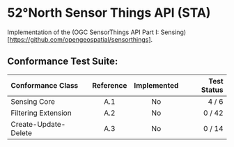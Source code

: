 # 52°North Sensor Things API (STA)

Implementation of the (OGC SensorThings API Part I: Sensing)[https://github.com/opengeospatial/sensorthings].

## Conformance Test Suite:

| Conformance Class                     | Reference | Implemented |Test Status |
|:--------------------------------------|:---------:|:-----------:|-----------:|
| Sensing Core                          | A.1       | No         |   4 /  6   |
| Filtering Extension                   | A.2       | No         |  0 / 42   |
| Create-Update-Delete                  | A.3       | No         |  0 / 14   |